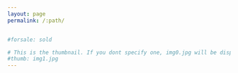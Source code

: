 ```yaml
---
layout: page
permalink: /:path/


#forsale: sold

# This is the thumbnail. If you dont specify one, img0.jpg will be displayed
#thumb: img1.jpg
---
```

